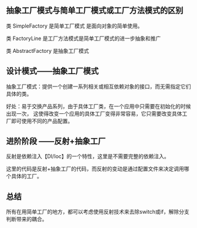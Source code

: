 

## 抽象工厂模式与简单工厂模式或工厂方法模式的区别

类 SimpleFactory 是简单工厂模式 是面向对象的简单使用。

类 FactoryLine 是工厂方法模式是简单工厂模式的进一步抽象和推广

类 AbstractFactory 是抽象工厂模式

## 设计模式——抽象工厂模式

抽象工厂模式：提供一个创建一系列相关或相互依赖对象的接口，而无需指定它们具体的类。

好处：易于交换产品系列，由于具体工厂类，在一个应用中只需要在初始化的时候出现一次，
这使得改变一个应用的具体工厂变得非常容易，它只需要改变具体工厂即可使用不同的产品配置。

## 进阶阶段 ——反射+抽象工厂

反射是依赖注入【DI/Ioc】的一个特性，这里是不需要完整的依赖注入。

这里的代码是反射+抽象工厂的代码，而反射的变动是通过配置文件来决定调用哪个具体的工厂。

## 总结 

所有在用简单工厂的地方，都可以考虑使用反射技术来去除switch或if，解除分支判断带来的耦合。